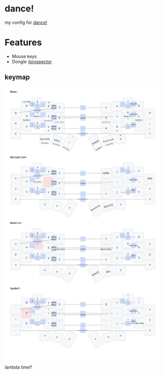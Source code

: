 # dance!
my config for [dance!](https://github.com/chase-hunter/dance)

# Features
- Mouse keys
- Dongle ([prospector](https://github.com/carrefinho/prospector-zmk-module) 

## keymap
![dance! Keymap](keymap_img/dance_keymap.svg)

lambda time?
